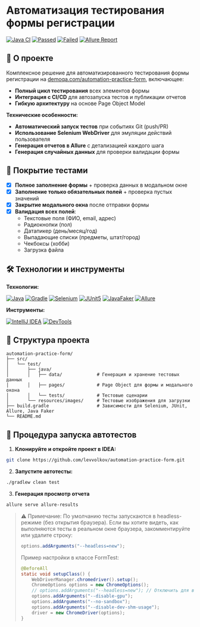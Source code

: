 # Автоматизация тестирования формы регистрации
[![Java CI](https://github.com/levvolkov/automation-practice-form/actions/workflows/ci.yml/badge.svg)](https://github.com/levvolkov/automation-practice-form/actions)
[![Passed](https://img.shields.io/badge/dynamic/json?url=https://levvolkov.github.io/automation-practice-form/widgets/summary.json&query=statistic.passed&label=Passed&color=green)]()
[![Failed](https://img.shields.io/badge/dynamic/json?url=https://levvolkov.github.io/automation-practice-form/widgets/summary.json&query=statistic.failed&label=Failed&color=red)]()
[![Allure Report](https://img.shields.io/badge/Allure_Report-View-green.svg)](https://levvolkov.github.io/automation-practice-form)

## 📌 О проекте

Комплексное решение для автоматизированного тестирования формы регистрации на [demoqa.com/automation-practice-form](https://demoqa.com/automation-practice-form), включающее:

- **Полный цикл тестирования** всех элементов формы
- **Интеграция с CI/CD** для автозапуска тестов и публикации отчетов
- **Гибкую архитектуру** на основе Page Object Model

**Технические особенности:**
- **Автоматический запуск тестов** при событиях Git (push/PR)
- **Использование Selenium WebDriver** для эмуляции действий пользователя
- **Генерация отчетов в Allure** с детализацией каждого шага
- **Генерация случайных данных** для проверки валидации формы

## 🧪 Покрытие тестами

- [x] **Полное заполнение формы** + проверка данных в модальном окне
- [x] **Заполнение только обязательных полей** + проверка пустых значений
- [x] **Закрытие модального окна** после отправки формы
- [x] **Валидация всех полей**:
    - Текстовые поля (ФИО, email, адрес)
    - Радиокнопки (пол)
    - Датапикер (день/месяц/год)
    - Выпадающие списки (предметы, штат/город)
    - Чекбоксы (хобби)
    - Загрузка файла

## 🛠 Технологии и инструменты

**Технологии:**

[![Java](https://img.shields.io/badge/Java-11-%23ED8B00?logo=openjdk&logoColor=white)](https://java.com)
[![Gradle](https://img.shields.io/badge/Gradle-7.6-%2302303A?logo=gradle)](https://gradle.org)
[![Selenium](https://img.shields.io/badge/Selenium-4.18.1-%2343B02A?logo=selenium&logoColor=white)](https://www.selenium.dev/)
[![JUnit5](https://img.shields.io/badge/JUnit-5.9.1-%2325A162?logo=junit5&logoColor=white)](https://junit.org/junit5/)
[![JavaFaker](https://img.shields.io/badge/JavaFaker-1.0.2-%23DD0031?logo=java&logoColor=white)](https://github.com/DiUS/java-faker)
[![Allure](https://img.shields.io/badge/Allure-2.29.1-%23FF6A00?logo=testinglibrary&logoColor=white)](https://docs.qameta.io/allure/)

**Инструменты:**

[![IntelliJ IDEA](https://img.shields.io/badge/IntelliJ_IDEA-✓-%23000000?logo=intellijidea)](https://jetbrains.com/idea)
[![DevTools](https://img.shields.io/badge/Chrome_DevTools-✓-2671E5?logo=google-chrome&logoColor=white)](https://developer.chrome.com/docs/devtools/)

## 📁 Структура проекта

```Copy
automation-practice-form/
├── src/
│   └── test/
│       ├── java/
│       │   ├── data/             # Генерация и хранение тестовых данных
│       │   ├── pages/            # Page Object для формы и модального окона
│       │   └── tests/            # Тестовые сценарии
│       └── resources/images/     # Тестовые изображения для загрузки
├── build.gradle                  # Зависимости для Selenium, JUnit, Allure, Java Faker
└── README.md
```

## 🚀 Процедура запуска автотестов
1. **Клонируйте и откройте проект в IDEA:**
```bash
git clone https://github.com/levvolkov/automation-practice-form.git
```

2. **Запустите автотесты:**
```bash
./gradlew clean test
```

3. **Генерация просмотр отчета**
```bash
allure serve allure-results
```

> ⚠️ Примечание:
> По умолчанию тесты запускаются в headless-режиме (без открытия браузера).
> Если вы хотите видеть, как выполняются тесты в реальном окне браузера, закомментируйте или удалите строку:
> ```Java
> options.addArguments("--headless=new");
> ```
> Пример настройки в классе FormTest:
> ```java
> @BeforeAll
> static void setupClass() {
>     WebDriverManager.chromedriver().setup();
>     ChromeOptions options = new ChromeOptions();
>     // options.addArguments("--headless=new"); // Отключить для визуального режима
>     options.addArguments("--disable-gpu");
>     options.addArguments("--no-sandbox");
>     options.addArguments("--disable-dev-shm-usage");
>     driver = new ChromeDriver(options);
> }
> ```
